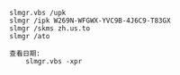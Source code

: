 	slmgr.vbs /upk
	slmgr /ipk W269N-WFGWX-YVC9B-4J6C9-T83GX
	slmgr /skms zh.us.to
	slmgr /ato

	查看日期:
		slmgr.vbs -xpr